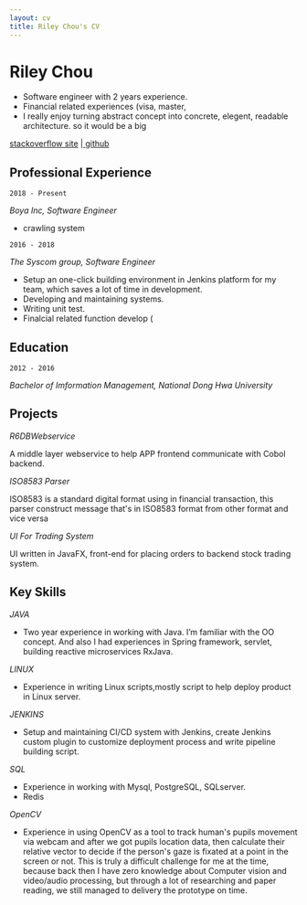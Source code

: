 ```yaml
---
layout: cv
title: Riley Chou's CV
---
```

# Riley Chou
- Software engineer with 2 years experience.
- Financial related experiences (visa, master, 
- I really enjoy turning abstract concept into concrete, elegent, readable architecture. so it would be a big 
<div id="webaddress">
<a href="https://stackoverflow.com/users/7041254/riley2048">stackoverflow site</a>
|<a href="https://github.com/reiley2048"> github</a>
</div>

## Professional Experience

`2018 - Present`

_Boya Inc, Software Engineer_

- crawling system

`2016 - 2018`

_The Syscom group, Software Engineer_

- Setup an one-click building environment in Jenkins platform for my team, which saves a lot of time in development.
- Developing and maintaining systems.
- Writing unit test.
- Finalcial related function develop (

## Education

`2012 - 2016`

_Bachelor of Imformation Management, National Dong Hwa University_

## Projects

_R6DBWebservice_

A middle layer webservice to help APP frontend communicate with Cobol backend.

_ISO8583 Parser_

ISO8583 is a standard digital format using in financial transaction, this parser construct message that's in ISO8583 format from other format and vice versa

_UI For Trading System_

UI written in JavaFX, front-end for placing orders to backend stock trading system.

## Key Skills
_JAVA_
- Two year experience in working with Java. I’m familiar with the OO concept. And also I had experiences in Spring framework, servlet, building reactive microservices RxJava.

_LINUX_
- Experience in writing Linux scripts,mostly script to help deploy product in Linux server.

_JENKINS_
- Setup and maintaining CI/CD system with Jenkins, create Jenkins custom plugin to
customize deployment process and write pipeline building script.

_SQL_
- Experience in working with Mysql, PostgreSQL, SQLserver. 
- Redis 

_OpenCV_
- Experience in using OpenCV as a tool to track human's pupils movement via webcam and after we got pupils location data, then calculate their relative vector to decide if the person's gaze is fixated at a point in the screen or not. This is truly a difficult challenge for me at the time, because back then I have zero knowledge about Computer vision and video/audio processing, but through a lot of researching and paper reading, we still managed to delivery the prototype on time.

<!-- ### Footer

Last updated: May 2013 -->


